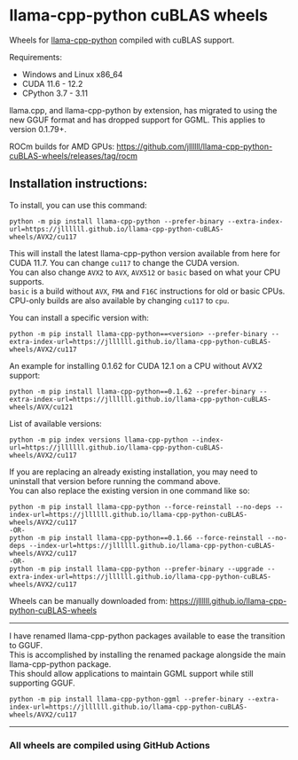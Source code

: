 # llama-cpp-python cuBLAS wheels
Wheels for [llama-cpp-python](https://github.com/abetlen/llama-cpp-python) compiled with cuBLAS support.

Requirements:
- Windows and Linux x86_64
- CUDA 11.6 - 12.2
- CPython 3.7 - 3.11

llama.cpp, and llama-cpp-python by extension, has migrated to using the new GGUF format and has dropped support for GGML.
This applies to version 0.1.79+.

ROCm builds for AMD GPUs: https://github.com/jllllll/llama-cpp-python-cuBLAS-wheels/releases/tag/rocm

Installation instructions:
---
To install, you can use this command:
```
python -m pip install llama-cpp-python --prefer-binary --extra-index-url=https://jllllll.github.io/llama-cpp-python-cuBLAS-wheels/AVX2/cu117
```
This will install the latest llama-cpp-python version available from here for CUDA 11.7. You can change `cu117` to change the CUDA version.  
You can also change `AVX2` to `AVX`, `AVX512` or `basic` based on what your CPU supports.  
`basic` is a build without `AVX`, `FMA` and `F16C` instructions for old or basic CPUs.  
CPU-only builds are also available by changing `cu117` to `cpu`.

You can install a specific version with:
```
python -m pip install llama-cpp-python==<version> --prefer-binary --extra-index-url=https://jllllll.github.io/llama-cpp-python-cuBLAS-wheels/AVX2/cu117
```
An example for installing 0.1.62 for CUDA 12.1 on a CPU without AVX2 support:
```
python -m pip install llama-cpp-python==0.1.62 --prefer-binary --extra-index-url=https://jllllll.github.io/llama-cpp-python-cuBLAS-wheels/AVX/cu121
```
List of available versions:
```
python -m pip index versions llama-cpp-python --index-url=https://jllllll.github.io/llama-cpp-python-cuBLAS-wheels/AVX2/cu117
```

If you are replacing an already existing installation, you may need to uninstall that version before running the command above.  
You can also replace the existing version in one command like so:
```
python -m pip install llama-cpp-python --force-reinstall --no-deps --index-url=https://jllllll.github.io/llama-cpp-python-cuBLAS-wheels/AVX2/cu117
-OR-
python -m pip install llama-cpp-python==0.1.66 --force-reinstall --no-deps --index-url=https://jllllll.github.io/llama-cpp-python-cuBLAS-wheels/AVX2/cu117
-OR-
python -m pip install llama-cpp-python --prefer-binary --upgrade --extra-index-url=https://jllllll.github.io/llama-cpp-python-cuBLAS-wheels/AVX2/cu117
```

Wheels can be manually downloaded from: https://jllllll.github.io/llama-cpp-python-cuBLAS-wheels

---
I have renamed llama-cpp-python packages available to ease the transition to GGUF.  
This is accomplished by installing the renamed package alongside the main llama-cpp-python package.  
This should allow applications to maintain GGML support while still supporting GGUF.
```
python -m pip install llama-cpp-python-ggml --prefer-binary --extra-index-url=https://jllllll.github.io/llama-cpp-python-cuBLAS-wheels/AVX2/cu117
```

---
### All wheels are compiled using GitHub Actions
